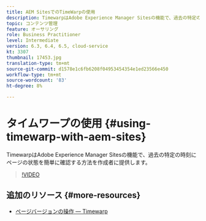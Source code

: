 ```yaml
---
title: AEM SitesでのTimeWarpの使用
description: TimewarpはAdobe Experience Manager Sitesの機能で、過去の特定の時刻にページの状態を簡単に確認する方法を作成者に提供します。
topic: コンテンツ管理
feature: オーサリング
role: Business Practitioner
level: Intermediate
version: 6.3, 6.4, 6.5, cloud-service
kt: 3307
thumbnail: 17453.jpg
translation-type: tm+mt
source-git-commit: d1578e1c6fb6208f04953454354e1ed23566e450
workflow-type: tm+mt
source-wordcount: '83'
ht-degree: 8%

---
```



# タイムワープの使用 {#using-timewarp-with-aem-sites}

TimewarpはAdobe Experience Manager Sitesの機能で、過去の特定の時刻にページの状態を簡単に確認する方法を作成者に提供します。

>[!VIDEO](https://video.tv.adobe.com/v/17453/?quality=12&learn=on)

## 追加のリソース {#more-resources}

* [ページバージョンの操作 — Timewarp](https://experienceleague.adobe.com/docs/experience-manager-cloud-service/sites/authoring/features/page-versions.html)
